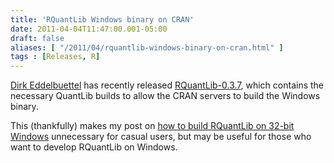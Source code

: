 ```yaml
---
title: 'RQuantLib Windows binary on CRAN'
date: 2011-04-04T11:47:00.001-05:00
draft: false
aliases: [ "/2011/04/rquantlib-windows-binary-on-cran.html" ]
tags : [Releases, R]
---
```


[Dirk Eddelbuettel](http://dirk.eddelbuettel.com/) has recently released [RQuantLib-0.3.7](http://dirk.eddelbuettel.com/blog/2011/04/04/#rquantlib_0.3.7), which contains the necessary QuantLib builds to allow the CRAN servers to build the Windows binary.  
  
This (thankfully) makes my post on [how to build RQuantLib on 32-bit Windows](http://blog.fosstrading.com/2010/12/build-rquantlib-on-32-bit-windows.html) unnecessary for casual users, but may be useful for those who want to develop RQuantLib on Windows.